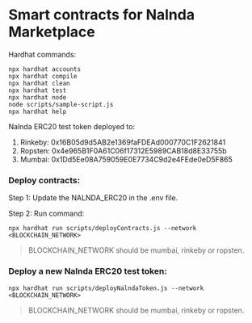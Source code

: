 # Smart contracts for Nalnda Marketplace

Hardhat commands:

```shell
npx hardhat accounts
npx hardhat compile
npx hardhat clean
npx hardhat test
npx hardhat node
node scripts/sample-script.js
npx hardhat help
```

Nalnda ERC20 test token deployed to:

1. Rinkeby: 0x16B05d9d5AB2e1369faFDEAd000770C1F2621841
2. Ropsten: 0x4e965B1F0A61C06f17312E5989CAB18d8E33755b
3. Mumbai: 0x1Dd5Ee08A759059E0E7734C9d2e4FEde0eD5F865

### Deploy contracts:

Step 1: Update the NALNDA_ERC20 in the .env file.

Step 2: Run command:
```shell
npx hardhat run scripts/deployContracts.js --network <BLOCKCHAIN_NETWORK>
```
> BLOCKCHAIN_NETWORK should be mumbai, rinkeby or ropsten.

### Deploy a new Nalnda ERC20 test token:

```shell
npx hardhat run scripts/deployNalndaToken.js --network <BLOCKCHAIN_NETWORK>
```
> BLOCKCHAIN_NETWORK should be mumbai, rinkeby or ropsten.
